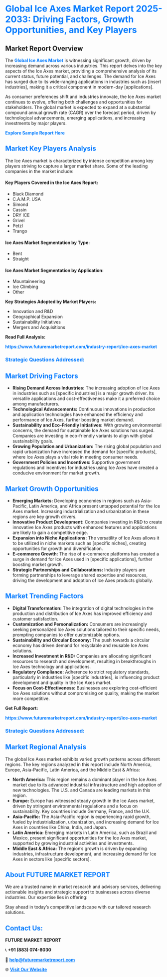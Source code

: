<h1 style="color: #007BFF;">Global Ice Axes Market Report 2025-2033: Driving Factors, Growth Opportunities, and Key Players</h1>

<section id="overview">
<h2>Market Report Overview</h2>
<p>The <a href="https://www.futuremarketreport.com/industry-report/ice-axes-market" style="color: #007BFF; text-decoration: none;"><strong>Global Ice Axes Market</strong></a> is witnessing significant growth, driven by increasing demand across various industries. This report delves into the key aspects of the Ice Axes market, providing a comprehensive analysis of its current status, future potential, and challenges. The demand for Ice Axes has surged due to its wide-ranging applications in industries such as [insert industries], making it a critical component in modern-day [applications].</p>
<p>As consumer preferences shift and industries innovate, the Ice Axes market continues to evolve, offering both challenges and opportunities for stakeholders. The global market is expected to expand at a substantial compound annual growth rate (CAGR) over the forecast period, driven by technological advancements, emerging applications, and increasing investments by major players.</p>
</section>

<section id="overview">
<p><a href="https://www.futuremarketreport.com/request-sample/reportId=89332" style="color: #007BFF; text-decoration: none;"><strong>Explore Sample Report Here</strong></a></p>
</section>

<section id="key-players">
<h2 style="color: #007BFF;">Market Key Players Analysis</h2>
<p>The Ice Axes market is characterized by intense competition among key players striving to capture a larger market share. Some of the leading companies in the market include:</p>
<h4>Key Players Covered in the Ice Axes Report:</h4>
<ul><li>Black Diamond</li><li>C.A.M.P. USA</li><li>Simond</li><li>Cassin</li><li>DRY ICE</li><li>Grivel</li><li>Petzl</li><li>Trango</li></ul>
<h4>Ice Axes Market Segmentation by Type:</h4>
<ul><li>Bent</li><li>Straight</li></ul>

<h4>Ice Axes Market Segmentation by Application:</h4>
<ul><li>Mountaineering</li><li>Ice Climbing</li><li>Other</li></ul>
<p><strong>Key Strategies Adopted by Market Players:</strong></p>
<ul>
<li>Innovation and R&D</li>
<li>Geographical Expansion</li>
<li>Sustainability Initiatives</li>
<li>Mergers and Acquisitions</li>
</ul>
</section>

<section>
<p><strong>Read Full Analysis: </strong></p><a href="https://www.futuremarketreport.com/industry-report/ice-axes-market" style="color: #007BFF; text-decoration: none;"><strong>https://www.futuremarketreport.com/industry-report/ice-axes-market</strong></a>
<h3 style="color: #007BFF;">Strategic Questions Addressed:</h3>
</section>

<section id="driving-factors">
<h2 style="color: #007BFF;">Market Driving Factors</h2>
<ul>
<li><strong>Rising Demand Across Industries:</strong> The increasing adoption of Ice Axes in industries such as [specific industries] is a major growth driver. Its versatile applications and cost-effectiveness make it a preferred choice among manufacturers.</li>
<li><strong>Technological Advancements:</strong> Continuous innovations in production and application technologies have enhanced the efficiency and performance of Ice Axes, further boosting market demand.</li>
<li><strong>Sustainability and Eco-Friendly Initiatives:</strong> With growing environmental concerns, the demand for sustainable Ice Axes solutions has surged. Companies are investing in eco-friendly variants to align with global sustainability goals.</li>
<li><strong>Growing Population and Urbanization:</strong> The rising global population and rapid urbanization have increased the demand for [specific products], where Ice Axes plays a vital role in meeting consumer needs.</li>
<li><strong>Government Policies and Incentives:</strong> Supportive government regulations and incentives for industries using Ice Axes have created a conducive environment for market growth.</li>
</ul>
</section>

<section id="growth-opportunities">
<h2 style="color: #007BFF;">Market Growth Opportunities</h2>
<ul>
<li><strong>Emerging Markets:</strong> Developing economies in regions such as Asia-Pacific, Latin America, and Africa present untapped potential for the Ice Axes market. Increasing industrialization and urbanization in these regions are key growth drivers.</li>
<li><strong>Innovative Product Development:</strong> Companies investing in R&D to create innovative Ice Axes products with enhanced features and applications are likely to gain a competitive edge.</li>
<li><strong>Expansion into Niche Applications:</strong> The versatility of Ice Axes allows it to be utilized in niche markets such as [specific niches], creating opportunities for growth and diversification.</li>
<li><strong>E-commerce Growth:</strong> The rise of e-commerce platforms has created a surge in demand for Ice Axes used in [specific applications], further boosting market growth.</li>
<li><strong>Strategic Partnerships and Collaborations:</strong> Industry players are forming partnerships to leverage shared expertise and resources, driving the development and adoption of Ice Axes products globally.</li>
</ul>
</section>

<section id="trending-factors">
<h2 style="color: #007BFF;">Market Trending Factors</h2>
<ul>
<li><strong>Digital Transformation:</strong> The integration of digital technologies in the production and distribution of Ice Axes has improved efficiency and customer satisfaction.</li>
<li><strong>Customization and Personalization:</strong> Consumers are increasingly seeking personalized Ice Axes solutions tailored to their specific needs, prompting companies to offer customizable options.</li>
<li><strong>Sustainability and Circular Economy:</strong> The push towards a circular economy has driven demand for recyclable and reusable Ice Axes solutions.</li>
<li><strong>Increased Investment in R&D:</strong> Companies are allocating significant resources to research and development, resulting in breakthroughs in Ice Axes technology and applications.</li>
<li><strong>Regulatory Compliance:</strong> Adherence to strict regulatory standards, particularly in industries like [specific industries], is influencing product development and quality in the Ice Axes market.</li>
<li><strong>Focus on Cost-Effectiveness:</strong> Businesses are exploring cost-efficient Ice Axes solutions without compromising on quality, making the market more competitive.</li>
</ul>
</section>

<section>
<p><strong>Get Full Report: </strong></p><a href="https://www.futuremarketreport.com/industry-report/ice-axes-market" style="color: #007BFF; text-decoration: none;"><strong>https://www.futuremarketreport.com/industry-report/ice-axes-market</strong></a>
<h3 style="color: #007BFF;">Strategic Questions Addressed:</h3>
</section>


<section id="regional-analysis">
<h2 style="color: #007BFF;">Market Regional Analysis</h2>
<p>The global Ice Axes market exhibits varied growth patterns across different regions. The key regions analyzed in this report include North America, Europe, Asia-Pacific, Latin America, and the Middle East & Africa:</p>
<ul>
<li><strong>North America:</strong> This region remains a dominant player in the Ice Axes market due to its advanced industrial infrastructure and high adoption of new technologies. The U.S. and Canada are leading markets in this region.</li>
<li><strong>Europe:</strong> Europe has witnessed steady growth in the Ice Axes market, driven by stringent environmental regulations and a focus on sustainability. Key countries include Germany, France, and the U.K.</li>
<li><strong>Asia-Pacific:</strong> The Asia-Pacific region is experiencing rapid growth, fueled by industrialization, urbanization, and increasing demand for Ice Axes in countries like China, India, and Japan.</li>
<li><strong>Latin America:</strong> Emerging markets in Latin America, such as Brazil and Mexico, present significant opportunities for the Ice Axes market, supported by growing industrial activities and investments.</li>
<li><strong>Middle East & Africa:</strong> The region’s growth is driven by expanding industries, infrastructure development, and increasing demand for Ice Axes in sectors like [specific sectors].</li>
</ul>
</section>

<footer>
<h2 style="color: #007BFF;">About FUTURE MARKET REPORT</h2>
<p>We are a trusted name in market research and advisory services, delivering actionable insights and strategic support to businesses across diverse industries. Our expertise lies in offering:</p>

<p>Stay ahead in today’s competitive landscape with our tailored research solutions.</p>

<h2 style="color: #007BFF;">Contact Us:</h2>
<p><strong>FUTURE MARKET REPORT</strong></p>
<p>📞 <strong>+91 (883) 074-8030</strong></p>
<p>📧 <strong><a href="mailto:help@futuremarketreport.com" style="color: #007BFF;">help@futuremarketreport.com</a></strong></p>
<p>🌐 <strong><a href="https://www.futuremarketreport.com/" style="color: #007BFF;">Visit Our Website</a></strong></p>
</footer>